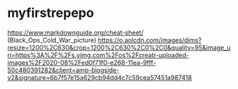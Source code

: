 # myfirstrepepo
https://www.markdownguide.org/cheat-sheet/
(Black_Ops_Cold_War_picture) https://o.aolcdn.com/images/dims?resize=1200%2C630&crop=1200%2C630%2C0%2C0&quality=95&image_uri=https%3A%2F%2Fs.yimg.com%2Fos%2Fcreatr-uploaded-images%2F2020-08%2Fed0f71f0-e268-11ea-9fff-50c480391282&client=amp-blogside-v2&signature=6b7f57e15a629cb94dd4c7c59cea57451a987418
